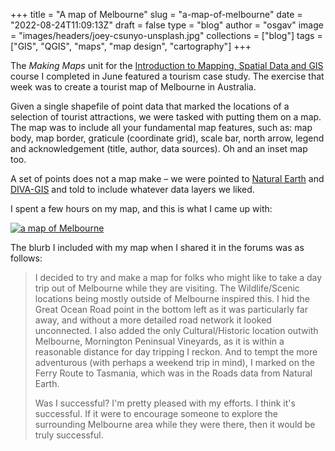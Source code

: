 
+++
title = "A map of Melbourne"
slug = "a-map-of-melbourne"
date = "2022-08-24T11:09:13Z"
draft = false
type = "blog"
author = "osgav"
image = "images/headers/joey-csunyo-unsplash.jpg"
collections = ["blog"]
tags = ["GIS", "QGIS", "maps", "map design", "cartography"]
+++

The *Making Maps* unit for the [Introduction to Mapping, Spatial Data and GIS](https://www.conted.ox.ac.uk/courses/introducing-mapping-spatial-data-and-gis-online) course I completed in June featured a tourism case study. The exercise that week was to create a tourist map of Melbourne in Australia. 

<!--more-->

Given a single shapefile of point data that marked the locations of a selection of tourist attractions, we were tasked with putting them on a map. The map was to include all your fundamental map features, such as: map body, map border, graticule (coordinate grid), scale bar, north arrow, legend and acknowledgement (title, author, data sources). Oh and an inset map too.

A set of points does not a map make – we were pointed to [Natural Earth](https://www.naturalearthdata.com/downloads/) and [DIVA-GIS](http://www.diva-gis.org/gdata) and told to include whatever data layers we liked. 

I spent a few hours on my map, and this is what I came up with:

[![a map of Melbourne](/images/posts/a-map-of-melbourne/melbourne_attractions.png "a map of Melbourne")](/images/posts/a-map-of-melbourne/melbourne_attractions.png)

The blurb I included with my map when I shared it in the forums was as follows: 

> I decided to try and make a map for folks who might like to take a day trip out of Melbourne while they are visiting. The Wildlife/Scenic locations being mostly outside of Melbourne inspired this. I hid the Great Ocean Road point in the bottom left as it was particularly far away, and without a more detailed road network it looked unconnected. I also added the only Cultural/Historic location outwith Melbourne, Mornington Peninsual Vineyards, as it is within a reasonable distance for day tripping I reckon. And to tempt the more adventurous (with perhaps a weekend trip in mind), I marked on the Ferry Route to Tasmania, which was in the Roads data from Natural Earth. 
>
> Was I successful? I'm pretty pleased with my efforts. I think it's successful. If it were to encourage someone to explore the surrounding Melbourne area while they were there, then it would be truly successful. 

